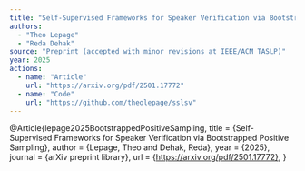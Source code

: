 ```yaml
---
title: "Self-Supervised Frameworks for Speaker Verification via Bootstrapped Positive Sampling"
authors:
  - "Theo Lepage"
  - "Reda Dehak"
source: "Preprint (accepted with minor revisions at IEEE/ACM TASLP)"
year: 2025
actions:
  - name: "Article"
    url: "https://arxiv.org/pdf/2501.17772"
  - name: "Code"
    url: "https://github.com/theolepage/sslsv"
---
```


@Article{lepage2025BootstrappedPositiveSampling,
    title     = {Self-Supervised Frameworks for Speaker Verification via Bootstrapped Positive Sampling},
    author    = {Lepage, Theo and Dehak, Reda},
    year      = {2025},
    journal   = {arXiv preprint library},
    url       = {https://arxiv.org/pdf/2501.17772},
} 